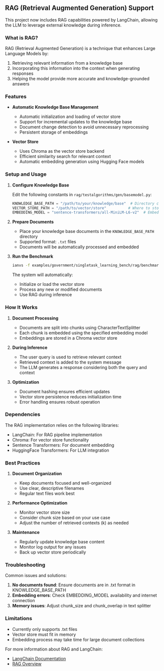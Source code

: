 
## RAG (Retrieval Augmented Generation) Support

This project now includes RAG capabilities powered by LangChain, allowing the LLM to leverage external knowledge during inference.

### What is RAG?

RAG (Retrieval Augmented Generation) is a technique that enhances Large Language Models by:
1. Retrieving relevant information from a knowledge base
2. Incorporating this information into the context when generating responses
3. Helping the model provide more accurate and knowledge-grounded answers

### Features

- **Automatic Knowledge Base Management**
  - Automatic initialization and loading of vector store
  - Support for incremental updates to the knowledge base
  - Document change detection to avoid unnecessary reprocessing
  - Persistent storage of embeddings

- **Vector Store**
  - Uses Chroma as the vector store backend
  - Efficient similarity search for relevant context
  - Automatic embedding generation using Hugging Face models

### Setup and Usage

1. **Configure Knowledge Base**
   
   Edit the following constants in `rag/testalgorithms/gen/basemodel.py`:
   ```python
   KNOWLEDGE_BASE_PATH = "/path/to/your/knowledge/base"  # Directory containing .txt documents
   VECTOR_STORE_PATH = "/path/to/vector/store"          # Where to store embeddings
   EMBEDDING_MODEL = "sentence-transformers/all-MiniLM-L6-v2"  # Embedding model to use
   ```

2. **Prepare Documents**
   - Place your knowledge base documents in the `KNOWLEDGE_BASE_PATH` directory
   - Supported format: `.txt` files
   - Documents will be automatically processed and embedded

3. **Run the Benchmark**
   ```bash
   ianvs -f examples/government/singletask_learning_bench/rag/benchmarkingjob.yaml
   ```
   The system will automatically:
   - Initialize or load the vector store
   - Process any new or modified documents
   - Use RAG during inference

### How It Works

1. **Document Processing**
   - Documents are split into chunks using CharacterTextSplitter
   - Each chunk is embedded using the specified embedding model
   - Embeddings are stored in a Chroma vector store

2. **During Inference**
   - The user query is used to retrieve relevant context
   - Retrieved context is added to the system message
   - The LLM generates a response considering both the query and context

3. **Optimization**
   - Document hashing ensures efficient updates
   - Vector store persistence reduces initialization time
   - Error handling ensures robust operation

### Dependencies

The RAG implementation relies on the following libraries:
- LangChain: For RAG pipeline implementation
- Chroma: For vector store functionality
- Sentence Transformers: For document embedding
- HuggingFace Transformers: For LLM integration

### Best Practices

1. **Document Organization**
   - Keep documents focused and well-organized
   - Use clear, descriptive filenames
   - Regular text files work best

2. **Performance Optimization**
   - Monitor vector store size
   - Consider chunk size based on your use case
   - Adjust the number of retrieved contexts (k) as needed

3. **Maintenance**
   - Regularly update knowledge base content
   - Monitor log output for any issues
   - Back up vector store periodically

### Troubleshooting

Common issues and solutions:
1. **No documents found**: Ensure documents are in .txt format in KNOWLEDGE_BASE_PATH
2. **Embedding errors**: Check EMBEDDING_MODEL availability and internet connection
3. **Memory issues**: Adjust chunk_size and chunk_overlap in text splitter

### Limitations

- Currently only supports .txt files
- Vector store must fit in memory
- Embedding process may take time for large document collections

For more information about RAG and LangChain:
- [LangChain Documentation](https://python.langchain.com/docs/get_started/introduction)
- [RAG Overview](https://python.langchain.com/docs/use_cases/question_answering/)